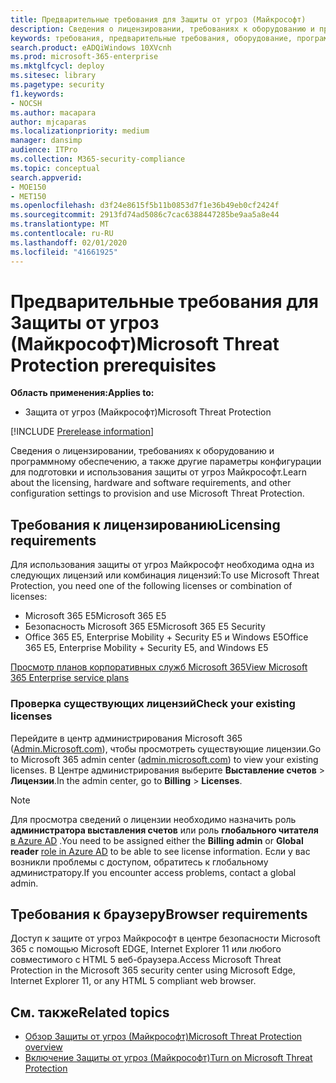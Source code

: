 ```yaml
---
title: Предварительные требования для Защиты от угроз (Майкрософт)
description: Сведения о лицензировании, требованиях к оборудованию и программному обеспечению, а также других параметрах конфигурации Защиты от угроз (Майкрософт)
keywords: требования, предварительные требования, оборудование, программное обеспечение, браузер, MTP, M365, лицензия
search.product: eADQiWindows 10XVcnh
ms.prod: microsoft-365-enterprise
ms.mktglfcycl: deploy
ms.sitesec: library
ms.pagetype: security
f1.keywords:
- NOCSH
ms.author: macapara
author: mjcaparas
ms.localizationpriority: medium
manager: dansimp
audience: ITPro
ms.collection: M365-security-compliance
ms.topic: conceptual
search.appverid:
- MOE150
- MET150
ms.openlocfilehash: d3f24e8615f5b11b0853d7f1e36b49eb0cf2424f
ms.sourcegitcommit: 2913fd74ad5086c7cac6388447285be9aa5a8e44
ms.translationtype: MT
ms.contentlocale: ru-RU
ms.lasthandoff: 02/01/2020
ms.locfileid: "41661925"
---
```

# <a name="microsoft-threat-protection-prerequisites"></a><span data-ttu-id="b790f-104">Предварительные требования для Защиты от угроз (Майкрософт)</span><span class="sxs-lookup"><span data-stu-id="b790f-104">Microsoft Threat Protection prerequisites</span></span>

<span data-ttu-id="b790f-105">**Область применения:**</span><span class="sxs-lookup"><span data-stu-id="b790f-105">**Applies to:**</span></span>
- <span data-ttu-id="b790f-106">Защита от угроз (Майкрософт)</span><span class="sxs-lookup"><span data-stu-id="b790f-106">Microsoft Threat Protection</span></span>

[!INCLUDE [Prerelease information](../includes/prerelease.md)]

<span data-ttu-id="b790f-107">Сведения о лицензировании, требованиях к оборудованию и программному обеспечению, а также другие параметры конфигурации для подготовки и использования защиты от угроз Майкрософт.</span><span class="sxs-lookup"><span data-stu-id="b790f-107">Learn about the licensing, hardware and software requirements, and other configuration settings to provision and use Microsoft Threat Protection.</span></span>

## <a name="licensing-requirements"></a><span data-ttu-id="b790f-108">Требования к лицензированию</span><span class="sxs-lookup"><span data-stu-id="b790f-108">Licensing requirements</span></span>
<span data-ttu-id="b790f-109">Для использования защиты от угроз Майкрософт необходима одна из следующих лицензий или комбинация лицензий:</span><span class="sxs-lookup"><span data-stu-id="b790f-109">To use Microsoft Threat Protection, you need one of the following licenses or combination of licenses:</span></span>

- <span data-ttu-id="b790f-110">Microsoft 365 E5</span><span class="sxs-lookup"><span data-stu-id="b790f-110">Microsoft 365 E5</span></span>
- <span data-ttu-id="b790f-111">Безопасность Microsoft 365 E5</span><span class="sxs-lookup"><span data-stu-id="b790f-111">Microsoft 365 E5 Security</span></span>
- <span data-ttu-id="b790f-112">Office 365 E5, Enterprise Mobility + Security E5 и Windows E5</span><span class="sxs-lookup"><span data-stu-id="b790f-112">Office 365 E5, Enterprise Mobility + Security E5, and Windows E5</span></span>

[<span data-ttu-id="b790f-113">Просмотр планов корпоративных служб Microsoft 365</span><span class="sxs-lookup"><span data-stu-id="b790f-113">View Microsoft 365 Enterprise service plans</span></span>](https://www.microsoft.com/en-us/licensing/product-licensing/microsoft-365-enterprise)

### <a name="check-your-existing--licenses"></a><span data-ttu-id="b790f-114">Проверка существующих лицензий</span><span class="sxs-lookup"><span data-stu-id="b790f-114">Check your existing  licenses</span></span>
<span data-ttu-id="b790f-115">Перейдите в центр администрирования Microsoft 365 ([Admin.Microsoft.com](https://admin.microsoft.com/)), чтобы просмотреть существующие лицензии.</span><span class="sxs-lookup"><span data-stu-id="b790f-115">Go to Microsoft 365 admin center ([admin.microsoft.com](https://admin.microsoft.com/)) to view your existing licenses.</span></span> <span data-ttu-id="b790f-116">В Центре администрирования выберите **Выставление счетов** > **Лицензии**.</span><span class="sxs-lookup"><span data-stu-id="b790f-116">In the admin center, go to **Billing** > **Licenses**.</span></span>

>[!NOTE]
> <span data-ttu-id="b790f-117">Для просмотра сведений о лицензии необходимо назначить роль **администратора выставления счетов** или роль **глобального читателя** [в Azure AD](https://docs.microsoft.com/azure/active-directory/users-groups-roles/directory-assign-admin-roles#available-roles) .</span><span class="sxs-lookup"><span data-stu-id="b790f-117">You need to be assigned either the **Billing admin** or **Global reader** [role in Azure AD](https://docs.microsoft.com/azure/active-directory/users-groups-roles/directory-assign-admin-roles#available-roles) to be able to see license information.</span></span> <span data-ttu-id="b790f-118">Если у вас возникли проблемы с доступом, обратитесь к глобальному администратору.</span><span class="sxs-lookup"><span data-stu-id="b790f-118">If you encounter access problems, contact a global admin.</span></span>

## <a name="browser-requirements"></a><span data-ttu-id="b790f-119">Требования к браузеру</span><span class="sxs-lookup"><span data-stu-id="b790f-119">Browser requirements</span></span>
<span data-ttu-id="b790f-120">Доступ к защите от угроз Майкрософт в центре безопасности Microsoft 365 с помощью Microsoft EDGE, Internet Explorer 11 или любого совместимого с HTML 5 веб-браузера.</span><span class="sxs-lookup"><span data-stu-id="b790f-120">Access Microsoft Threat Protection in the Microsoft 365 security center using Microsoft Edge, Internet Explorer 11, or any HTML 5 compliant web browser.</span></span>

## <a name="related-topics"></a><span data-ttu-id="b790f-121">См. также</span><span class="sxs-lookup"><span data-stu-id="b790f-121">Related topics</span></span>
- [<span data-ttu-id="b790f-122">Обзор Защиты от угроз (Майкрософт)</span><span class="sxs-lookup"><span data-stu-id="b790f-122">Microsoft Threat Protection overview</span></span>](microsoft-threat-protection.md)
- [<span data-ttu-id="b790f-123">Включение Защиты от угроз (Майкрософт)</span><span class="sxs-lookup"><span data-stu-id="b790f-123">Turn on Microsoft Threat Protection</span></span>](mtp-enable.md)